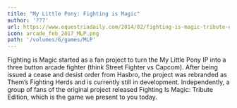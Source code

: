```yaml
---
title: "My Little Pony: Fighting is Magic"
author: '???'
url: https://www.equestriadaily.com/2014/02/fighting-is-magic-tribute-edition.html 
icon: arcade_feb_2017_MLP.png 
path: '/volumes/6/games/MLP'
---
```

Fighting is Magic started as a fan project to turn the My Little Pony IP into a three button
arcade fighter (think Street Fighter vs Capcom). After being issued a cease and desist order
from Hasbro, the project was rebranded as Them’s Fighting Herds and is currently still in
development. Independently, a group of fans of the original project released Fighting Is Magic:
Tribute Edition, which is the game we present to you today.